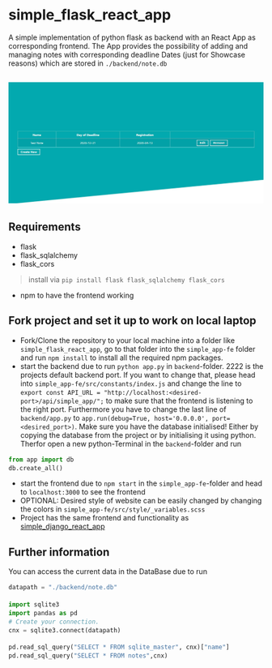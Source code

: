 # simple_flask_react_app
A simple implementation of python flask as backend with an React App as corresponding frontend. The App provides the possibility of adding and managing notes with corresponding deadline Dates (just for Showcase reasons) which are stored in `./backend/note.db`

<h2 align="center">
  <img src=https://github.com/papstchaka/simple_flask_react_app/blob/master/simple_app-fe/src/assets/frontend_view.jpg alt="Frontend View" width="800px" />
</h2>

## Requirements
* flask
* flask_sqlalchemy
* flask_cors

> install via `pip install flask flask_sqlalchemy flask_cors`

* npm to have the frontend working

## Fork project and set it up to work on local laptop
* Fork/Clone the repository to your local machine into a folder like `simple_flask_react_app`, go to that folder into the `simple_app-fe` folder and run `npm install` to install all the required npm packages.
* start the backend due to run `python app.py` in `backend`-folder. 2222 is the projects default backend port. If you want to change that, please head into `simple_app-fe/src/constants/index.js` and change the line to `export const API_URL = "http://localhost:<desired-port>/api/simple_app/";` to make sure that the frontend is listening to the right port. Furthermore you have to change the last line of `backend/app.py` to `app.run(debug=True, host='0.0.0.0', port=<desired_port>)`. Make sure you have the database initialised! Either by copying the database from the project or by initialising it using python. Therfor open a new python-Terminal in the `backend`-folder and run 
```python
from app import db
db.create_all()
```
* start the frontend due to `npm start` in the `simple_app-fe`-folder and head to `localhost:3000` to see the frontend
* OPTIONAL: Desired style of website can be easily changed by changing the colors in `simple_app-fe/src/style/_variables.scss`
* Project has the same frontend and functionality as <a href="https://github.com/papstchaka/simple_django_react_app" target="_blank">simple_django_react_app</a>


## Further information
You can access the current data in the DataBase due to run 

```python
datapath = "./backend/note.db"

import sqlite3
import pandas as pd
# Create your connection.
cnx = sqlite3.connect(datapath)

pd.read_sql_query("SELECT * FROM sqlite_master", cnx)["name"]
pd.read_sql_query("SELECT * FROM notes",cnx)
```
